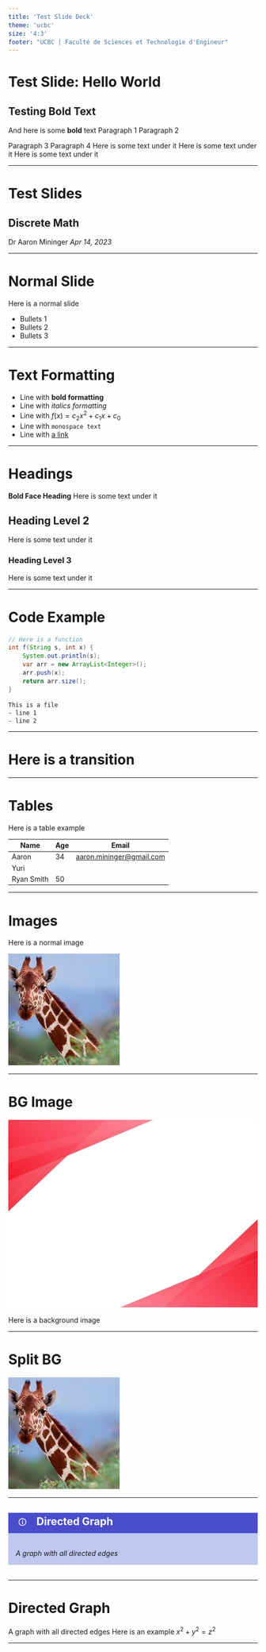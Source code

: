 ```yaml
---
title: 'Test Slide Deck'
theme: 'ucbc'
size: '4:3'
footer: "UCBC | Faculté de Sciences et Technologie d'Engineur"
---
```

# Test Slide: Hello World

## Testing **Bold** Text

And here is some **bold** text
Paragraph 1
Paragraph 2

Paragraph 3
Paragraph 4
Here is some text under it Here is some text under it Here is some text under it

---
<!-- _class: [title, invert] -->
# Test Slides
## Discrete Math
Dr Aaron Mininger
_Apr 14, 2023_

<style>
    .def {
        padding: 0;
	    background-color: rgb(190, 200, 240);
        margin-bottom: 30px;
    }
    .def > h2::before {
        content: '🛈';
        margin-left: 10px;
        margin-right: 10px;
        padding: 5px;
        font-weight: normal;
        font-size: 0.8em;
    }
    .def > h2 {
	    background-color: rgb(73, 77, 203);
        box-sizing: border-box;
        padding: 5px;
        color: #FFF;
    }
    .def > p {
        width: 100%;
        margin: 0px;
        padding: 15px;
        font-style: italic;
    }
</style>

---
# Normal Slide

Here is a normal slide
- Bullets 1
- Bullets 2
- Bullets 3

---
# Text Formatting

- Line with **bold formatting**
- Line with _italics formatting_
- Line with $f(x) = c_2x^2 + c_1x + c_0$
- Line with `monospace text`
- Line with [a link](https://aaronmininger.com)

---
# Headings

**Bold Face Heading**
Here is some text under it

## Heading Level 2
Here is some text under it

### Heading Level 3
Here is some text under it

---
# Code Example

```java
// Here is a function
int f(String s, int x) {
    System.out.println(s);
    var arr = new ArrayList<Integer>();
    arr.push(x);
    return arr.size();
}
```

```
This is a file
- line 1
- line 2
```

---
<!-- _class: [transition] -->
# Here is a transition 

---
# Tables

Here is a table example

|Name|Age|Email|
|----|---|-----|
|Aaron|34|aaron.mininger@gmail.com|
|Yuri| | |
|Ryan Smith|50| |

---
# Images

Here is a normal image

![w:300](giraffe.jpg)

---
<!-- _class: [plain] -->
# BG Image

![bg](bg.jpg)

Here is a background image


---
<!-- _class: [plain] -->
# Split BG

![bg left:35% w:340](giraffe.jpg)

---
<div class="def"><h2>
    Directed Graph
</h2><p>
    A graph with all directed edges
</p></div>

---
<!-- _class: definition -->
# Directed Graph

A graph with all directed edges
Here is an example
$x^2 + y^2 = z^2$

---



